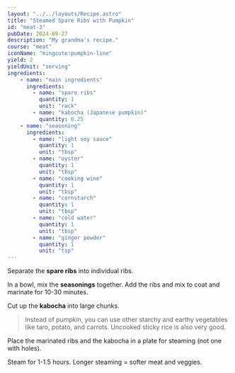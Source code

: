 ```yaml
---
layout: "../../layouts/Recipe.astro"
title: "Steamed Spare Ribs with Pumpkin"
id: "meat-3"
pubDate: 2024-09-27
description: "My grandma's recipe."
course: "meat"
iconName: "mingcute:pumpkin-line"
yield: 2
yieldUnit: "serving"
ingredients:
    - name: "main ingredients"
      ingredients:
        - name: "spare ribs"
          quantity: 1
          unit: "rack"
        - name: "kabocha (Japanese pumpkin)"
          quantity: 0.25
    - name: "seasoning"
      ingredients:
        - name: "light soy sauce"
          quantity: 1
          unit: "tbsp"
        - name: "oyster"
          quantity: 1
          unit: "tbsp"
        - name: "cooking wine"
          quantity: 1
          unit: "tbsp"
        - name: "cornstarch"
          quantity: 1
          unit: "tbsp"
        - name: "cold water"
          quantity: 1
          unit: "tbsp"
        - name: "ginger powder"
          quantity: 1
          unit: "tsp"
---
```

Separate the **spare ribs** into individual ribs.

In a bowl, mix the **seasonings** together. Add the ribs and mix to coat and marinate for 10-30 minutes.

Cut up the **kabocha** into large chunks.
> Instead of pumpkin, you can use other starchy and earthy vegetables like taro, potato, and carrots. Uncooked sticky rice is also very good.

Place the marinated ribs and the kabocha in a plate for steaming (not one with holes).

Steam for 1-1.5 hours. Longer steaming = softer meat and veggies.